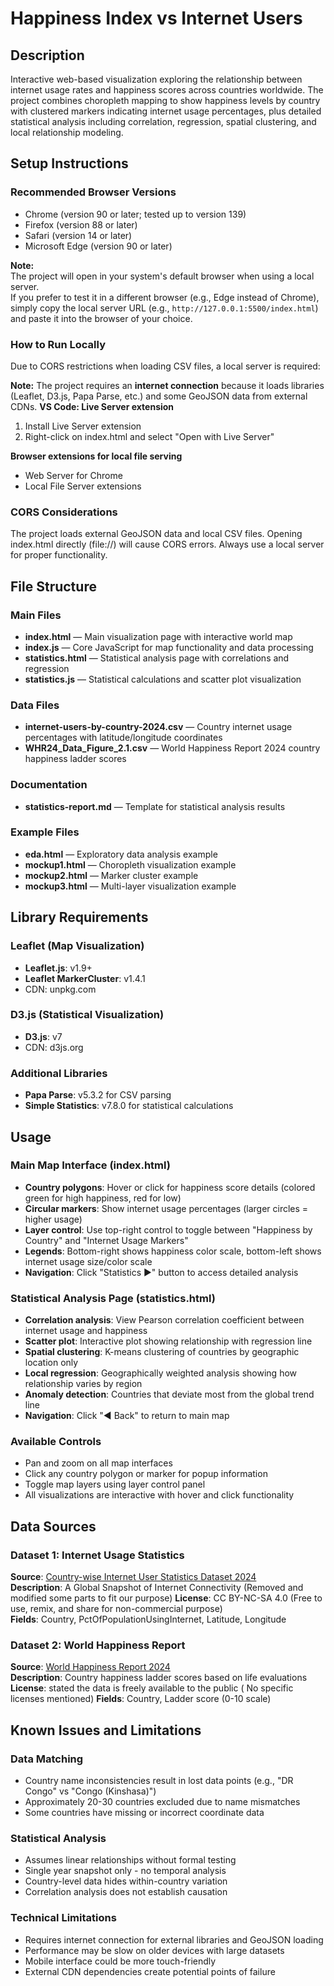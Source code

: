 # Happiness Index vs Internet Users

## Description
Interactive web-based visualization exploring the relationship between internet usage rates and happiness scores across countries worldwide. The project combines choropleth mapping to show happiness levels by country with clustered markers indicating internet usage percentages, plus detailed statistical analysis including correlation, regression, spatial clustering, and local relationship modeling.

## Setup Instructions

### Recommended Browser Versions
- Chrome (version 90 or later; tested up to version 139)
- Firefox (version 88 or later)
- Safari (version 14 or later)
- Microsoft Edge (version 90 or later)

**Note:**  
The project will open in your system's default browser when using a local server.  
If you prefer to test it in a different browser (e.g., Edge instead of Chrome), simply copy the local server URL (e.g., `http://127.0.0.1:5500/index.html`) and paste it into the browser of your choice.

### How to Run Locally
Due to CORS restrictions when loading CSV files, a local server is required:

**Note:** The project requires an **internet connection** because it loads libraries (Leaflet, D3.js, Papa Parse, etc.) and some GeoJSON data from external CDNs. 
**VS Code: Live Server extension**
1. Install Live Server extension
2. Right-click on index.html and select "Open with Live Server"

**Browser extensions for local file serving**
- Web Server for Chrome
- Local File Server extensions

### CORS Considerations
The project loads external GeoJSON data and local CSV files. Opening index.html directly (file://) will cause CORS errors. Always use a local server for proper functionality.

## File Structure

### Main Files
- **index.html** — Main visualization page with interactive world map
- **index.js** — Core JavaScript for map functionality and data processing
- **statistics.html** — Statistical analysis page with correlations and regression
- **statistics.js** — Statistical calculations and scatter plot visualization

### Data Files
- **internet-users-by-country-2024.csv** — Country internet usage percentages with latitude/longitude coordinates
- **WHR24_Data_Figure_2.1.csv** — World Happiness Report 2024 country happiness ladder scores

### Documentation
- **statistics-report.md** — Template for statistical analysis results

### Example Files
- **eda.html** — Exploratory data analysis example
- **mockup1.html** — Choropleth visualization example
- **mockup2.html** — Marker cluster example  
- **mockup3.html** — Multi-layer visualization example

## Library Requirements

### Leaflet (Map Visualization)
- **Leaflet.js**: v1.9+
- **Leaflet MarkerCluster**: v1.4.1
- CDN: unpkg.com

### D3.js (Statistical Visualization)
- **D3.js**: v7
- CDN: d3js.org

### Additional Libraries
- **Papa Parse**: v5.3.2 for CSV parsing
- **Simple Statistics**: v7.8.0 for statistical calculations

## Usage

### Main Map Interface (index.html)
- **Country polygons**: Hover or click for happiness score details (colored green for high happiness, red for low)
- **Circular markers**: Show internet usage percentages (larger circles = higher usage)
- **Layer control**: Use top-right control to toggle between "Happiness by Country" and "Internet Usage Markers"
- **Legends**: Bottom-right shows happiness color scale, bottom-left shows internet usage size/color scale
- **Navigation**: Click "Statistics ▶" button to access detailed analysis

### Statistical Analysis Page (statistics.html)
- **Correlation analysis**: View Pearson correlation coefficient between internet usage and happiness
- **Scatter plot**: Interactive plot showing relationship with regression line
- **Spatial clustering**: K-means clustering of countries by geographic location only
- **Local regression**: Geographically weighted analysis showing how relationship varies by region
- **Anomaly detection**: Countries that deviate most from the global trend line
- **Navigation**: Click "◀ Back" to return to main map

### Available Controls
- Pan and zoom on all map interfaces
- Click any country polygon or marker for popup information
- Toggle map layers using layer control panel
- All visualizations are interactive with hover and click functionality

## Data Sources

### Dataset 1: Internet Usage Statistics
**Source**: [Country-wise Internet User Statistics Dataset 2024](https://www.kaggle.com/datasets/arpitsinghaiml/country-wise-internet-user-statistics-dataset-2024?resource=download)  
**Description**: A Global Snapshot of Internet Connectivity (Removed and modified some parts to fit our purpose)
**License**: CC BY-NC-SA 4.0 (Free to use, remix, and share for non-commercial purpose)  
**Fields**: Country, PctOfPopulationUsingInternet, Latitude, Longitude

### Dataset 2: World Happiness Report
**Source**: [World Happiness Report 2024](https://www.worldhappiness.report/data-sharing/)  
**Description**: Country happiness ladder scores based on life evaluations  
**License**: stated the data is freely available to the public ( No specific licenses mentioned) 
**Fields**: Country, Ladder score (0-10 scale)

## Known Issues and Limitations

### Data Matching
- Country name inconsistencies result in lost data points (e.g., "DR Congo" vs "Congo (Kinshasa)")
- Approximately 20-30 countries excluded due to name mismatches
- Some countries have missing or incorrect coordinate data

### Statistical Analysis
- Assumes linear relationships without formal testing
- Single year snapshot only - no temporal analysis
- Country-level data hides within-country variation
- Correlation analysis does not establish causation

### Technical Limitations
- Requires internet connection for external libraries and GeoJSON loading
- Performance may be slow on older devices with large datasets
- Mobile interface could be more touch-friendly
- External CDN dependencies create potential points of failure
